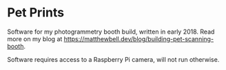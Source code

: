 # Pet Prints
Software for my photogrammetry booth build, written in early 2018. Read more on my blog at https://matthewbell.dev/blog/building-pet-scanning-booth.

Software requires access to a Raspberry Pi camera, will not run otherwise.